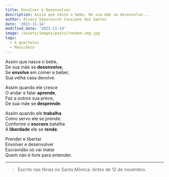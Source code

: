 ```yaml
---
title: Envolver e Desenvolver
description: Assim que nasce o bebe, De sua mãe se desenvolve...
author: Alvaro Separovich Cassiano dos Santos
date: '2021-11-14'
modified_date: '2021-11-14'
image: /assets/images/posts/random-img.jpg
tags:
  - 4 quartetos
  - Manicômio
---   
```

Assim que nasce o bebe,    
De sua mãe se **desenvolve**,    
Se **envolve** em comer e beber,    
Sua velha casa devolve.    
    
Assim quando ele cresce    
O andar e falar **aprende**,    
Faz a outros sua prece,    
De sua mãe se **desprende**.    
    
Assim quando ele **trabalha**    
Como servo ele se prende.    
Conforme o **escravo** batalha    
À **liberdade** ele se **rende**.    
    
Prender e libertar    
Envolver e desenvolver    
Escravidão só vai matar    
Quem não é livre para entender.    

______

> Escrito nas férias no Santa Mônica. Antes de 12 de novembro.  
